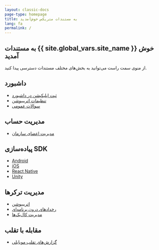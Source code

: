 ```yaml
---
layout: classic-docs
page-type: homepage
title: به مستندات متریکس خوش‌آمدید
lang: fa
permalink: /
---
```


<!-- Don't forget to also update per-language index.html e.g. /ja/index.html -->

<h2>به مستندات {{ site.global_vars.site_name }} خوش آمدید</h2>
از منوی سمت راست می‌توانید به بخش‌های مختلف مستندات دسترسی پیدا کنید.

<div class="row">
  <div class="col-12 col-sm-6">
    <div class="home-card">
      <h2>داشبورد</h2>
      <ul>
        <li><a href="{{ site.baseurl }}/faq/setup-app/">ثبت اپلیکیشن در داشبورد</a></li>
        <li><a href="{{ site.baseurl }}/faq/attribution-settings/">تنظیمات اتریبیوشن</a></li>
        <li><a href="{{ site.baseurl }}/faq/general-questions/">سوالات عمومی</a></li>
      </ul>
    </div>
  </div>
  <div class="col-12 col-sm-6">
    <div class="home-card">
      <h2>مدیریت حساب</h2>
      <ul>
        <li><a href="{{ site.baseurl }}/faq/account-settings/">مدیریت اعضای سازمان</a></li>
      </ul>
    </div>
  </div>
  <div class="col-12 col-sm-6">
    <div class="home-card">
      <h2>پیاده‌سازی SDK</h2>
      <ul>
        <li><a href="{{ site.baseurl }}/sdk/android/">Android</a></li>
        <li><a href="{{ site.baseurl }}/sdk/ios/">iOS</a></li>
        <li><a href="{{ site.baseurl }}/sdk/react-native/">React Native</a></li>
        <li><a href="{{ site.baseurl }}/sdk/unity/">Unity</a></li>
      </ul>
    </div>
  </div>
  <div class="col-12 col-sm-6">
    <div class="home-card">
      <h2>مدیریت ترکرها</h2>
      <ul>
        <li><a href="{{ site.baseurl }}/faq/attribution/">اتریبیوشن</a></li>
        <li><a href="{{ site.baseurl }}/faq/in-app-events/">رخدادهای درون برنامه‌ای</a></li>
        <li><a href="{{ site.baseurl }}/faq/callbacks/">مدیریت کال‌بک‌ها</a></li>
      </ul>
    </div>
  </div>
  <div class="col-12 col-sm-6">
    <div class="home-card">
      <h2>مقابله با تقلب</h2>
      <ul>
        <li><a href="{{ site.baseurl }}/faq/fraud-prevention/">گزارش‌های تقلب موبایلی</a></li>
      </ul>
    </div>
  </div>
  <!-- <div class="col-12 col-sm-6">
    <div class="home-card">
      <h2>آنالیتیکس</h2>
      <ul>
        <li><a href="{{ site.baseurl }}/faq/retention/">بازگشت</a></li>
        <li><a href="{{ site.baseurl }}/sdk/events/">رخدادها</a></li>
        <li><a href="{{ site.baseurl }}/sdk/usage/">کاربرد</a></li>
      </ul>
    </div>
  </div> -->
</div>
